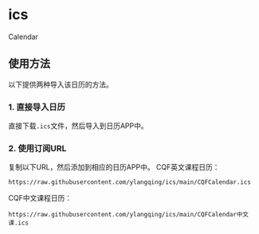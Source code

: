 # ics
Calendar

## 使用方法
以下提供两种导入该日历的方法。

### 1. 直接导入日历
直接下载`.ics`文件，然后导入到日历APP中。

### 2. 使用订阅URL
复制以下URL，然后添加到相应的日历APP中。
CQF英文课程日历：
```
https://raw.githubusercontent.com/ylangqing/ics/main/CQFCalendar.ics
```
CQF中文课程日历：
```
https://raw.githubusercontent.com/ylangqing/ics/main/CQFCalendar中文课.ics
```
